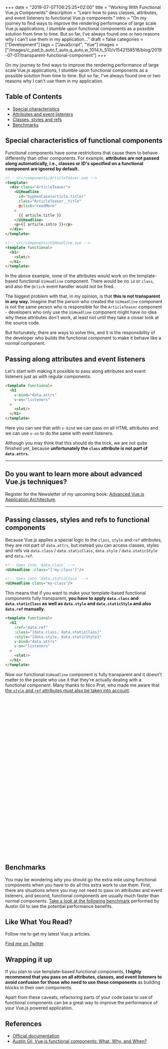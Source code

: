 +++
date = "2019-07-07T06:25:25+02:00"
title = "Working With Functional Vue.js Components"
description = "Learn how to pass classes, attributes, and event listeners to functional Vue.js components."
intro = "On my journey to find ways to improve the rendering performance of large scale Vue.js applications, I stumble upon functional components as a possible solution from time to time. But so far, I've always found one or two reasons why I can't use them in my application..."
draft = false
categories = ["Development"]
tags = ["JavaScript", "Vue"]
images = ["/images/c_pad,b_auto,f_auto,q_auto,w_1014,h_510/v1542158516/blog/2019-07-07/transparent-functional-component"]
+++

On my journey to find ways to improve the rendering performance of large scale Vue.js applications, I stumble upon functional components as a possible solution from time to time. But so far, I've always found one or two reasons why I can't use them in my application.

## Table of Contents

- [Special characteristics](#special-characteristics-of-functional-components)
- [Attributes and event listeners](#passing-along-attributes-and-event-listeners)
- [Classes, styles and refs](#passing-classes-styles-and-refs-to-functional-components)
- [Benchmarks](#benchmarks)

## Special characteristics of functional components

Functional components have some restrictions that cause them to behave differently than other components. For example, **attributes are not passed along automatically, i.e., classes or ID's specified on a functional component are ignored by default.**

```html
<!-- src/components/ArticleTeaser.vue -->
<template>
  <div class="ArticleTeaser">
    <UiHeadline
      id="hyphenCase(article.title)"
      class="ArticleTeaser__title"
      @click="readMore"
    >
      {{ article.title }}
    </UiHeadline>
    <p>{{ article.intro }}</p>
  </div>
</template>
```

```html
<!-- src/components/UiHeadline.vue -->
<template functional>
  <h1>
    <slot/>
  </h1>
</template>
```

In the above example, none of the attributes would work on the template-based functional `UiHeadline` component. There would be no `id` or `class`, and also the `@click` event handler would not be fired.

The biggest problem with that, in my opinion, is that **this is not transparent in any way.** Imagine that the person who created the `UiHeadline` component is not the same person who is responsible for the `ArticleTeaser` component - developers who only use the `UiHeadline` component might have no idea why these attributes don't work, at least not until they take a closer look at the source code.

But fortunately, there are ways to solve this, and it is the responsibility of the developer who builds the functional component to make it behave like a normal component.

## Passing along attributes and event listeners

Let's start with making it possible to pass along attributes and event listeners just as with regular components.

```html
<template functional>
  <h1
    v-bind="data.attrs"
    v-on="listeners"
  >
    <slot/>
  </h1>
</template>
```

Here you can see that with `v-bind` we can pass on all HTML attributes and we can use `v-on` to do the same with event listeners.

Although you may think that this should do the trick, we are not quite finished yet, because **unfortunately the `class` attribute is not part of `data.attrs`.**

<div>
  <hr class="c-hr">
  <div class="c-service-info">
    <h2>Do you want to learn more about advanced Vue.js techniques?</h2>
    <p class="c-service-info__body">
      Register for the Newsletter of my upcoming book: <a class="c-anchor" href="https://oberlehner.us20.list-manage.com/subscribe?u=8476a98c5640f6c7b5530ea57&id=8b26bf120b" data-event-category="link" data-event-action="click: newsletter" data-event-label="Newsletter (article content)">Advanced Vue.js Application Architecture</a>.
    </p>
  </div>
  <hr class="c-hr">
</div>

## Passing classes, styles and refs to functional components

Because Vue.js applies a special logic to the `class`, `style` and `ref` attributes, they are not part of `data.attrs`, but instead you can access classes, styles and refs via `data.class` / `data.staticClass`, `data.style` / `data.staticStyle` and `data.ref`.

```html
<!-- Goes into `data.class` -->
<UiHeadline :class="['my-class']"/>

<!-- Goes into `data.staticClass` -->
<UiHeadline class="my-class"/>
```

This means that if you want to make your template-based functional components fully transparent, **you have to apply `data.class` and `data.staticClass` as well as `data.style` and `data.staticStyle` and also `data.ref` manually.**

```html
<template functional>
  <h1
    :ref="data.ref"
    :class="[data.class, data.staticClass]"
    :style="[data.style, data.staticStyle]"
    v-bind="data.attrs"
    v-on="listeners"
  >
    <slot/>
  </h1>
</template>
```

Now our functional `UiHeadline` component is fully transparent and it doesn't matter to the people who use it that they're actually dealing with a functional component. Many thanks to Nico Prat, who made me aware that [the `style` and `ref` attributes must also be taken into account](https://twitter.com/nicooprat/status/1148970449776386048).

<div class="c-content__broad">
  <iframe data-src="https://codesandbox.io/embed/working-with-functional-vuejs-components-7fwe7?fontsize=14&module=%2Fsrc%2Fcomponents%2FUiHeadline.vue&view=editor" title="Working With Functional Vue.js Components" style="width:100%; height:500px; border:0; border-radius: 4px; overflow:hidden;" sandbox="allow-modals allow-forms allow-popups allow-scripts allow-same-origin"></iframe>
</div>

## Benchmarks

You may be wondering why you should go the extra mile using functional components when you have to do all this extra work to use them. First, there are situations where you may not need to pass on attributes and event listeners, and second, functional components are usually much faster than normal components. [Take a look at the following benchmark](https://codesandbox.io/s/vue-stateful-vs-functional-yterr) performed by Austin Gil to see the potential performance benefits.

<div class="c-content__broad">
  <div class="c-twitter-teaser">
    <div class="c-twitter-teaser__content">
      <h2 class="c-twitter-teaser__headline">Like What You Read?</h2>
      <p class="c-twitter-teaser__body">
        Follow me to get my latest Vue.js articles.
      </p>
      <a class="c-button c-button--outline c-twitter-teaser__button" rel="nofollow" href="https://twitter.com/maoberlehner" data-event-category="link" data-event-action="click: contact" data-event-label="Twitter (article content)">
        Find me on Twitter
      </a>
    </div>
  </div>
</div>

## Wrapping it up

If you plan to use template-based functional components, **I highly recommend that you pass on all attributes, classes, and event listeners to avoid confusion for those who need to use these components** as building blocks in their own components.

Apart from these caveats, refactoring parts of your code base to use of functional components can be a great way to improve the performance of your Vue.js powered application.

## References

- [Official documentation](https://vuejs.org/v2/guide/render-function.html#Functional-Components)
- [Austin Gil, Vue.js functional components: What, Why, and When?](https://stegosource.com/vue-js-functional-components-what-why-and-when/)
